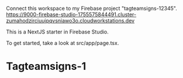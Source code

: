 Connect this workspace to my Firebase project "tagteamsigns-12345".
https://9000-firebase-studio-1755575844491.cluster-zumahodzirciuujpqvsniawo3o.cloudworkstations.dev

This is a NextJS starter in Firebase Studio.

To get started, take a look at src/app/page.tsx.
# Tagteamsigns-1
